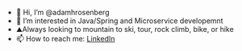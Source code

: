 - 👋 Hi, I’m @adamhrosenberg
- 👀 I’m interested in Java/Spring and Microservice developemnt 
- ⛰️Always looking to mountain to ski, tour, rock climb, bike, or hike
- 📫 How to reach me: [LinkedIn](https://www.linkedin.com/in/adamhrosenberg/)

<!---
adamhrosenberg/adamhrosenberg is a ✨ special ✨ repository because its `README.md` (this file) appears on your GitHub profile.
You can click the Preview link to take a look at your changes.
--->
